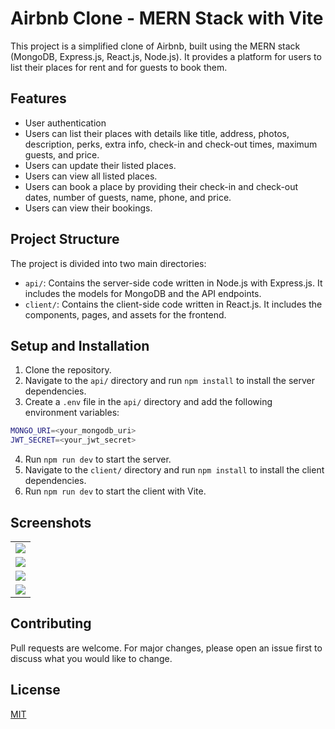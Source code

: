 # Airbnb Clone - MERN Stack with Vite

This project is a simplified clone of Airbnb, built using the MERN stack (MongoDB, Express.js, React.js, Node.js). It provides a platform for users to list their places for rent and for guests to book them.

## Features

- User authentication
- Users can list their places with details like title, address, photos, description, perks, extra info, check-in and check-out times, maximum guests, and price.
- Users can update their listed places.
- Users can view all listed places.
- Users can book a place by providing their check-in and check-out dates, number of guests, name, phone, and price.
- Users can view their bookings.

## Project Structure

The project is divided into two main directories:

- `api/`: Contains the server-side code written in Node.js with Express.js. It includes the models for MongoDB and the API endpoints.
- `client/`: Contains the client-side code written in React.js. It includes the components, pages, and assets for the frontend.

## Setup and Installation

1. Clone the repository.
2. Navigate to the `api/` directory and run `npm install` to install the server dependencies.
3. Create a `.env` file in the `api/` directory and add the following environment variables:

```bash
MONGO_URI=<your_mongodb_uri>
JWT_SECRET=<your_jwt_secret>
```

4. Run `npm run dev` to start the server.
5. Navigate to the `client/` directory and run `npm install` to install the client dependencies.
6. Run `npm run dev` to start the client with Vite.

## Screenshots
<table>
  <tr>
    <td> 
      <img src="https://github.com/nakhoacool/airbnb-clone/assets/77623180/085afd65-8d39-4cfa-ba0c-a0abc2490b61"> </img>
    </td>
  </tr>
  <tr>
    <td> 
      <img src="https://github.com/nakhoacool/airbnb-clone/assets/77623180/e7975516-2b51-4708-92b3-6dbd120579ce"> </img>
    </td>
  </tr>
    <tr>
    <td> 
      <img src="https://github.com/nakhoacool/airbnb-clone/assets/77623180/64637d46-7b51-4c4b-ad87-c577a36080e9"> </img>
    </td>
  </tr>
  <tr>
    <td> 
      <img src="https://github.com/nakhoacool/airbnb-clone/assets/77623180/a7950046-30dc-41c9-9b45-26abad3500d3"> </img>
    </td>
  </tr>
</table>



## Contributing

Pull requests are welcome. For major changes, please open an issue first to discuss what you would like to change.

## License

[MIT](https://choosealicense.com/licenses/mit/)
